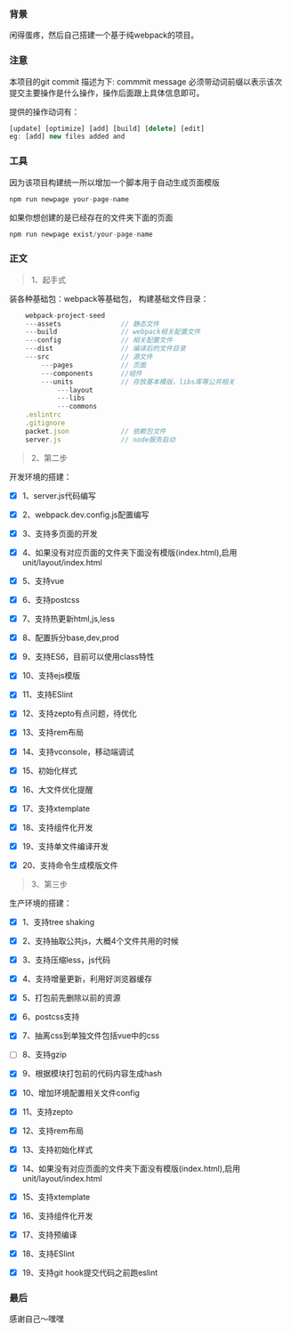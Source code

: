 ### 背景

闲得蛋疼，然后自己搭建一个基于纯webpack的项目。

### 注意

本项目的git commit 描述为下:
commmit message 必须带动词前缀以表示该次提交主要操作是什么操作，操作后面跟上具体信息即可。

提供的操作动词有：
```js
[update] [optimize] [add] [build] [delete] [edit]
eg: [add] new files added and 
```
### 工具

因为该项目构建统一所以增加一个脚本用于自动生成页面模版

```js
npm run newpage your-page-name
```
如果你想创建的是已经存在的文件夹下面的页面

```js
npm run newpage exist/your-page-name
```

### 正文

>1、起手式

装各种基础包：webpack等基础包，
构建基础文件目录：
```js
	webpack-project-seed
	---assets	 			// 静态文件	
	---build     			// webpack相关配置文件
	---config				// 相关配置文件
	---dist		 			// 编译后的文件目录
	---src       			// 源文件
		---pages			// 页面
		---components       //组件
		---units     		// 存放基本模版，libs库等公共相关
			---layout
			---libs
			---commons
	.eslintrc
	.gitignore    
	packet.json  			// 依赖包文件
	server.js   			// node服务启动
```

>2、第二步

开发环境的搭建：
			
-	[x] 1、server.js代码编写
-	[x] 2、webpack.dev.config.js配置编写
-	[x] 3、支持多页面的开发
-	[x] 4、如果没有对应页面的文件夹下面没有模版(index.html),启用unit/layout/index.html
-	[x] 5、支持vue
-	[x] 6、支持postcss
-	[x] 7、支持热更新html,js,less
-	[x] 8、配置拆分base,dev,prod
-	[x] 9、支持ES6，目前可以使用class特性
-	[x] 10、支持ejs模版
-	[x] 11、支持ESlint
-	[x] 12、支持zepto有点问题，待优化
-	[x] 13、支持rem布局
-	[x] 14、支持vconsole，移动端调试
-	[x] 15、初始化样式
-	[x] 16、大文件优化提醒
-	[x] 17、支持xtemplate
-	[x] 18、支持组件化开发
-	[x] 19、支持单文件编译开发
-	[x] 20、支持命令生成模版文件

 
>3、第三步

生产环境的搭建：

-	[x] 1、支持tree shaking
-	[x] 2、支持抽取公共js，大概4个文件共用的时候
-	[x] 3、支持压缩less，js代码
-	[x] 4、支持增量更新，利用好浏览器缓存
-	[x] 5、打包前先删除以前的资源
-	[x] 6、postcss支持
-	[x] 7、抽离css到单独文件包括vue中的css
-	[ ] 8、支持gzip
-	[x] 9、根据模块打包前的代码内容生成hash
-	[x] 10、增加环境配置相关文件config
-	[x] 11、支持zepto
-	[x] 12、支持rem布局
-	[x] 13、支持初始化样式
-	[x] 14、如果没有对应页面的文件夹下面没有模版(index.html),启用unit/layout/index.html
-	[x] 15、支持xtemplate
-	[x] 16、支持组件化开发
-	[x] 17、支持预编译
-	[x] 18、支持ESlint
-	[x] 19、支持git hook提交代码之前跑eslint


### 最后

感谢自己～嘿嘿
